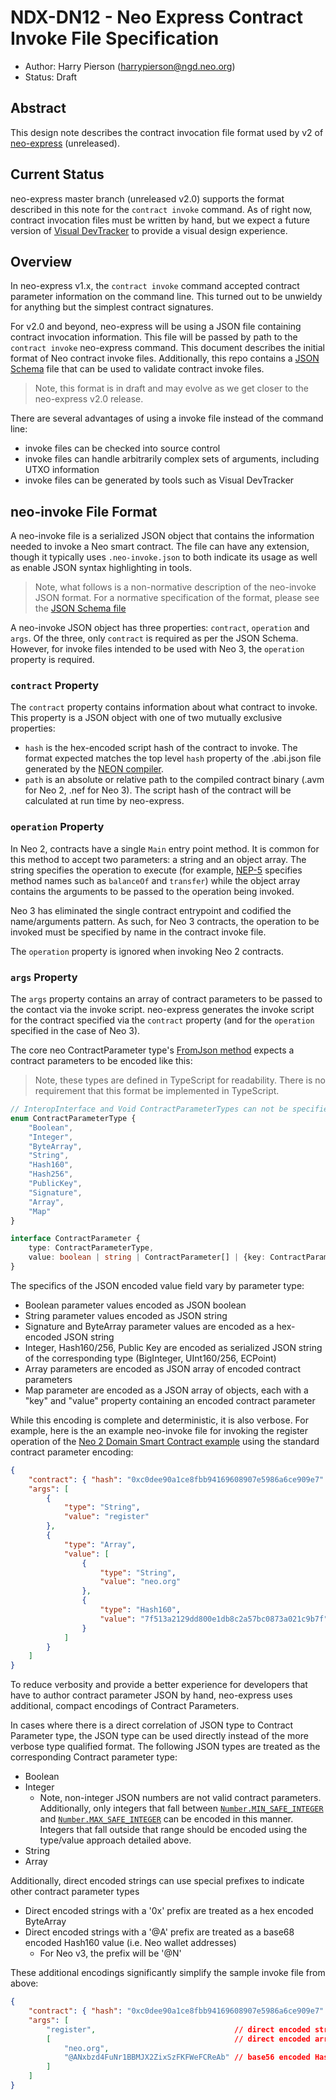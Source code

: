 <!-- markdownlint-enable -->
# NDX-DN12 - Neo Express Contract Invoke File Specification

- Author: Harry Pierson (harrypierson@ngd.neo.org)
- Status: Draft

## Abstract

This design note describes the contract invocation file format used by v2 of
[neo-express](https://github.com/neo-project/neo-express) (unreleased).

## Current Status

neo-express master branch (unreleased v2.0) supports the format described in this
note for the `contract invoke` command. As of right now, contract invocation files
must be written by hand, but we expect a future version of
[Visual DevTracker](https://github.com/neo-project/neo-visual-tracker)
to provide a visual design experience.

## Overview

In neo-express v1.x, the `contract invoke` command accepted contract parameter information
on the command line. This turned out to be unwieldy for anything but the simplest
contract signatures.

For v2.0 and beyond, neo-express will be using a JSON file containing contract
invocation information. This file will be passed by path to the `contract invoke`
neo-express command. This document describes the initial format of Neo contract
invoke files. Additionally, this repo contains a [JSON Schema](./neo-invoke-schema.json)
file that can be used to validate contract invoke files.

> Note, this format is in draft and may evolve as we get closer to the neo-express
  v2.0 release.

There are several advantages of using a invoke file instead of the command line:

- invoke files can be checked into source control
- invoke files can handle arbitrarily complex sets of arguments, including UTXO information
- invoke files can be generated by tools such as Visual DevTracker

## neo-invoke File Format

A neo-invoke file is a serialized JSON object that contains the information needed
to invoke a Neo smart contract. The file can have any extension, though it typically
uses `.neo-invoke.json` to both indicate its usage as well as enable JSON syntax
highlighting in tools.

> Note, what follows is a non-normative description of the neo-invoke JSON format.
> For a normative specification of the format, please see the [JSON Schema file](neo-invoke-schema.json)

A neo-invoke JSON object has three properties: `contract`, `operation` and `args`.
Of the three, only `contract` is required as per the JSON Schema. However, for invoke
files intended to be used with Neo 3, the `operation` property is required.

### `contract` Property

The `contract` property contains information about what contract to invoke. This
property is a JSON object with one of two mutually exclusive properties:

- `hash` is the hex-encoded script hash of the contract to invoke. The format expected
  matches the top level `hash` property of the .abi.json file generated by the
  [NEON compiler](https://github.com/neo-project/neo-devpack-dotnet).
- `path` is an absolute or relative path to the compiled contract binary (.avm for
  Neo 2, .nef for Neo 3). The script hash of the contract will be calculated at run
  time by neo-express.

### `operation` Property

In Neo 2, contracts have a single `Main` entry point method. It is common for this
method to accept two parameters: a string and an object array. The string specifies
the operation to execute (for example, [NEP-5](https://github.com/neo-project/proposals/blob/master/nep-5.mediawiki)
specifies method names such as `balanceOf` and `transfer`) while the object array
contains the arguments to be passed to the operation being invoked.

Neo 3 has eliminated the single contract entrypoint and codified the name/arguments
pattern. As such, for Neo 3 contracts, the operation to be invoked must be specified
by name in the contract invoke file.

The `operation` property is ignored when invoking Neo 2 contracts.

### `args` Property

The `args` property contains an array of contract parameters to be passed to the
contact via the invoke script. neo-express generates the invoke script for the
contract specified via the `contract` property (and for the `operation` specified
in the case of Neo 3).

The core neo ContractParameter type's
[FromJson method](https://github.com/neo-project/neo/blob/master-2.x/neo/SmartContract/ContractParameter.cs#L58)
expects a contract parameters to be encoded like this:

> Note, these types are defined in TypeScript for readability.
> There is no requirement that this format be implemented in TypeScript.

``` typescript
// InteropInterface and Void ContractParameterTypes can not be specified in JSON
enum ContractParameterType {
    "Boolean",
    "Integer",
    "ByteArray",
    "String",
    "Hash160",
    "Hash256",
    "PublicKey",
    "Signature",
    "Array",
    "Map"
}

interface ContractParameter {
    type: ContractParameterType,
    value: boolean | string | ContractParameter[] | {key: ContractParameter, value: ContractParameter}[]
}
```

The specifics of the JSON encoded value field vary by parameter type:

- Boolean parameter values encoded as JSON boolean
- String parameter values encoded as JSON string
- Signature and ByteArray parameter values are encoded as a hex-encoded JSON string
- Integer, Hash160/256, Public Key are encoded as serialized JSON string of the
  corresponding type (BigInteger, UInt160/256, ECPoint)
- Array parameters are encoded as JSON array of encoded contract parameters
- Map parameter are encoded as a JSON array of objects, each with a "key" and
  "value" property containing an encoded contract parameter

While this encoding is complete and deterministic, it is also verbose. For example,
here is the an example neo-invoke file for invoking the register operation of the
[Neo 2 Domain Smart Contract example](https://github.com/ngdseattle/domain-sample)
using the standard contract parameter encoding:

``` json
{
    "contract": { "hash": "0xc0dee90a1ce8fbb94169608907e5986a6ce909e7" },
    "args": [
        {
            "type": "String",
            "value": "register"
        },
        {
            "type": "Array",
            "value": [
                {
                    "type": "String",
                    "value": "neo.org"
                },
                {
                    "type": "Hash160",
                    "value": "7f513a2129dd800e1db8c2a57bc0873a021c9b7f"
                }
            ]
        }
    ]
}
```

To reduce verbosity and provide a better experience for developers that have to
author contract parameter JSON by hand, neo-express uses additional, compact
encodings of Contract Parameters.

In cases where there is a direct correlation of JSON type to Contract Parameter
type, the JSON type can be used directly instead of the more verbose type qualified
format. The following JSON types are treated as the corresponding Contract parameter
type:

- Boolean
- Integer
  - Note, non-integer JSON numbers are not valid contract parameters. Additionally,
    only integers that fall between
    [`Number.MIN_SAFE_INTEGER`](https://developer.mozilla.org/en-US/docs/Web/JavaScript/Reference/Global_Objects/Number/MIN_SAFE_INTEGER)
    and [`Number.MAX_SAFE_INTEGER`](https://developer.mozilla.org/en-US/docs/Web/JavaScript/Reference/Global_Objects/Number/MAX_SAFE_INTEGER)
    can be encoded in this manner. Integers that fall outside that range should be
    encoded using the type/value approach detailed above.
- String
- Array

Additionally, direct encoded strings can use special prefixes to indicate other contract
parameter types

- Direct encoded strings with a '0x' prefix are treated as a hex encoded ByteArray
- Direct encoded strings with a '@A' prefix are treated as a base68 encoded Hash160
  value (i.e. Neo wallet addresses)
  - For Neo v3, the prefix will be '@N'

These additional encodings significantly simplify the sample invoke file from above:

``` json
{
    "contract": { "hash": "0xc0dee90a1ce8fbb94169608907e5986a6ce909e7" },
    "args": [
        "register",                               // direct encoded string
        [                                         // direct encoded array
            "neo.org",
            "@ANxbzd4FuNr1BBMJX2ZixSzFKFWeFCReAb" // base56 encoded Hash160
        ]
    ]
}
```
